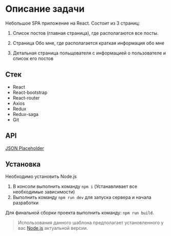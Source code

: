 # Описание задачи

Небольшое SPA приложение на React.
Состоит из 3 страниц:

1. Список постов (главная страница), где располагаются все посты.

2. Страница Обо мне, где располагается краткая информация обо мне

3. Детальная страница польщователя с информацией о
   пользователе и список его постов

## Стек

- React
- React-bootstrap
- React-router
- Axios
- Redux
- Redux-saga
- Git

## API

[JSON Placeholder](https://jsonplaceholder.typicode.com)

## Установка

Необходимо установить Node.js

1. В консоли выполнить команду `npm i` (Устанавливает все необходимые зависимости)
2. Выполнить команду `npm run dev` для запуска сервера и начала разработки

Для финальной сборки проекта выполнить команду: `npm run build`.

> Использования данного шаблона предполагает установленного у вас [Node.js](https://nodejs.org/) актуальной версии.
